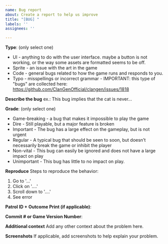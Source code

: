 ```yaml
---
name: Bug report
about: Create a report to help us improve
title: "[BUG] "
labels: ''
assignees: ''

---
```


**Type**: (only select one)
- UI - anything to do with the user interface. maybe a button is not working, or the way some assets are formatted seems to be off. 
- Sprite - an issue with the art in the game
- Code - general bugs related to how the game runs and responds to you. 
- Typo - misspellings or incorrect grammar - IMPORTANT: this type of "bugs" are collected here: https://github.com/ClanGenOfficial/clangen/issues/1818

**Describe the bug**
ex.: This bug implies that the cat is never...

**Grade**: (only select one)
- Game-breaking - a bug that makes it impossible to play the game
- Dire - Still playable, but a major feature is broken
- Important - The bug has a large effect on the gameplay, but is not urgent
- Regular - A typical bug that should be seen to soon, but doesn’t necessarily break the game or inhibit the player
- Non-vital - This bug can easily be ignored and does not have a large impact on play
- Unimportant - This bug has little to no impact on play. 

**Reproduce**
Steps to reproduce the behavior:
1. Go to '...'
2. Click on '....'
3. Scroll down to '....'
4. See error

**Patrol ID + Outcome Print (if applicable)**:

**Commit # or Game Version Number**: 

**Additional context**
Add any other context about the problem here.

**Screenshots**
If applicable, add screenshots to help explain your problem.
